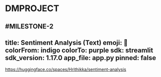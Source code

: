 # DMPROJECT

#MILESTONE-2
---
title: Sentiment Analysis (Text)
emoji: 🤗
colorFrom: indigo
colorTo: purple
sdk: streamlit
sdk_version: 1.17.0
app_file: app.py
pinned: false
---

https://huggingface.co/spaces/Hrithikka/sentiment-analysis
